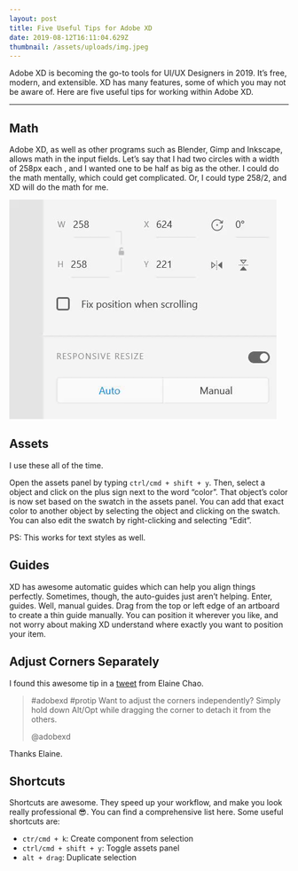 ```yaml
---
layout: post
title: Five Useful Tips for Adobe XD
date: 2019-08-12T16:11:04.629Z
thumbnail: /assets/uploads/img.jpeg
---
```

Adobe XD is becoming the go-to tools for UI/UX Designers in 2019. It’s free, modern, and extensible. XD has many features, some of which you may not be aware of. Here are five useful tips for working within Adobe XD.

- - -

## Math

Adobe XD, as well as other programs such as Blender, Gimp and Inkscape, allows math in the input fields. Let’s say that I had two circles with a width of 258px each , and I wanted one to be half as big as the other. I could do the math mentally, which could get complicated. Or, I could type 258/2, and XD will do the math for me.

![Doing math in Adobe XD](/assets/uploads/math-in-xd.gif)

## Assets

I use these all of the time.

Open the assets panel by typing `ctrl/cmd + shift + y`. Then, select a object and click on the plus sign next to the word “color”. That object’s color is now set based on the swatch in the assets panel. You can add that exact color to another object by selecting the object and clicking on the swatch. You can also edit the swatch by right-clicking and selecting “Edit”.

PS: This works for text styles as well.

## Guides

XD has awesome automatic guides which can help you align things perfectly. Sometimes, though, the auto-guides just aren’t helping. Enter, guides. Well, manual guides. Drag from the top or left edge of an artboard to create a thin guide manually. You can position it wherever you like, and not worry about making XD understand where exactly you want to position your item.

## Adjust Corners Separately

I found this awesome tip in a [tweet](https://twitter.com/elainecchao/status/1123289664671100928) from Elaine Chao.

> \#adobexd #protip Want to adjust the corners independently? Simply hold down Alt/Opt while dragging the corner to detach it from the others.
>
> @adobexd

Thanks Elaine.

## Shortcuts

Shortcuts are awesome. They speed up your workflow, and make you look really professional 😎. You can find a comprehensive list here. Some useful shortcuts are:

* `ctr/cmd + k`: Create component from selection
* `ctrl/cmd + shift + y`: Toggle assets panel
* `alt + drag`: Duplicate selection
